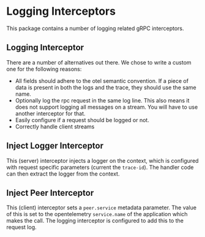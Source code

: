 # Logging Interceptors

This package contains a number of logging related gRPC interceptors.

## Logging Interceptor
There are a number of alternatives out there.
We chose to write a custom one for the following reasons:

* All fields should adhere to the otel semantic convention.
  If a piece of data is present in both the logs and the trace, they should use the same name.
* Optionally log the rpc request in the same log line.
  This also means it does not support logging all messages on a stream.
  You will have to use another interceptor for that.
* Easily configure if a request should be logged or not.
* Correctly handle client streams

## Inject Logger Interceptor
This (server) interceptor injects a logger on the context, which is configured with request
specific parameters (current the `trace-id`).
The handler code can then extract the logger from the context.

## Inject Peer Interceptor
This (client) interceptor sets a `peer.service` metadata parameter. The value of this
is set to the opentelemetry `service.name` of the application which makes the call.
The logging interceptor is configured to add this to the request log.